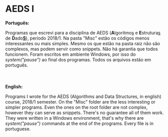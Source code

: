 # AEDS I

**Português:**

Programas que escrevi para a disciplina de AEDS (**A**lgoritmo<ins>s</ins> e **E**strutura<ins>s</ins> de **D**ado<ins>**S**</ins>), período 2018/1. Na pasta "Misc" estão os códigos menos interessantes ou mais simples. Mesmo os que estão na pasta raiz não são complexos, mas podem servir como snippets. Não há garantia que todos funcionem. Foram escritos em ambiente Windows, por isso do *system("pause")* ao final dos programas. Todos os arquivos estão em português.
\
\
\
\
**English:**

Programs I wrote for the AEDS (Algorithms and Data Structures, in english) course, 2018/1 semester. On the "Misc" folder are the less interesting or simpler programs. Even the ones on the root folder are not complex, however they can serve as snippets. There's no guarantee all of them work. They were written in a Windows environment, that's why there are *system("pause")* commands at the end of the programs. Every file is in portuguese.
